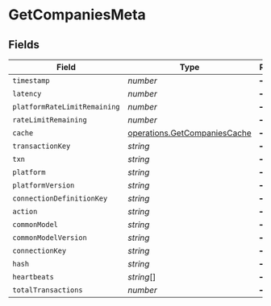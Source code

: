 # GetCompaniesMeta


## Fields

| Field                                                                        | Type                                                                         | Required                                                                     | Description                                                                  |
| ---------------------------------------------------------------------------- | ---------------------------------------------------------------------------- | ---------------------------------------------------------------------------- | ---------------------------------------------------------------------------- |
| `timestamp`                                                                  | *number*                                                                     | :heavy_minus_sign:                                                           | N/A                                                                          |
| `latency`                                                                    | *number*                                                                     | :heavy_minus_sign:                                                           | N/A                                                                          |
| `platformRateLimitRemaining`                                                 | *number*                                                                     | :heavy_minus_sign:                                                           | N/A                                                                          |
| `rateLimitRemaining`                                                         | *number*                                                                     | :heavy_minus_sign:                                                           | N/A                                                                          |
| `cache`                                                                      | [operations.GetCompaniesCache](../../models/operations/getcompaniescache.md) | :heavy_minus_sign:                                                           | N/A                                                                          |
| `transactionKey`                                                             | *string*                                                                     | :heavy_minus_sign:                                                           | N/A                                                                          |
| `txn`                                                                        | *string*                                                                     | :heavy_minus_sign:                                                           | N/A                                                                          |
| `platform`                                                                   | *string*                                                                     | :heavy_minus_sign:                                                           | N/A                                                                          |
| `platformVersion`                                                            | *string*                                                                     | :heavy_minus_sign:                                                           | N/A                                                                          |
| `connectionDefinitionKey`                                                    | *string*                                                                     | :heavy_minus_sign:                                                           | N/A                                                                          |
| `action`                                                                     | *string*                                                                     | :heavy_minus_sign:                                                           | N/A                                                                          |
| `commonModel`                                                                | *string*                                                                     | :heavy_minus_sign:                                                           | N/A                                                                          |
| `commonModelVersion`                                                         | *string*                                                                     | :heavy_minus_sign:                                                           | N/A                                                                          |
| `connectionKey`                                                              | *string*                                                                     | :heavy_minus_sign:                                                           | N/A                                                                          |
| `hash`                                                                       | *string*                                                                     | :heavy_minus_sign:                                                           | N/A                                                                          |
| `heartbeats`                                                                 | *string*[]                                                                   | :heavy_minus_sign:                                                           | N/A                                                                          |
| `totalTransactions`                                                          | *number*                                                                     | :heavy_minus_sign:                                                           | N/A                                                                          |